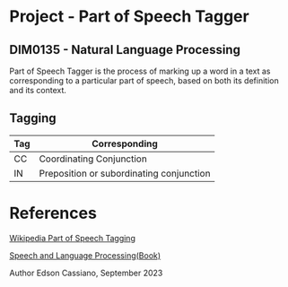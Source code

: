 # Project - Part of Speech Tagger
## DIM0135 - Natural Language Processing

Part of Speech Tagger is the process of marking up a word in a text as corresponding to a particular part of speech, based on both its definition and its context.

## Tagging
|   Tag   | Corresponding |
|---------|------------------------------------------|
| CC | Coordinating Conjunction |
| IN  | Preposition or subordinating conjunction |
# References
[Wikipedia Part of Speech Tagging](https://en.wikipedia.org/wiki/Part-of-speech_tagging)

[Speech and Language Processing(Book)](https://web.stanford.edu/~jurafsky/slp3/)

Author Edson Cassiano, September 2023
